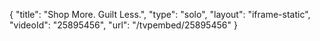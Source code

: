 {
    "title": "Shop More. Guilt Less.",
    "type": "solo",
    "layout": "iframe-static",
    "videoId": "25895456",
    "url": "\/tvpembed\/25895456"
}